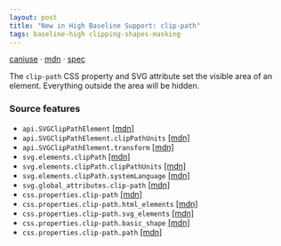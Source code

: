```yaml
---
layout: post
title: "New in High Baseline Support: clip-path"
tags: baseline-high clipping-shapes-masking
---
```


[caniuse](https://caniuse.com/?search=clip-path) · [mdn](https://developer.mozilla.org/en-US/search?q=clip-path) · [spec](https://drafts.fxtf.org/css-masking-1/#the-clip-path)

The `clip-path` CSS property and SVG attribute set the visible area of an element. Everything outside the area will be hidden.

### Source features

- ``api.SVGClipPathElement`` [[mdn]](https://developer.mozilla.org/en-US/search?q=api.SVGClipPathElement)
- ``api.SVGClipPathElement.clipPathUnits`` [[mdn]](https://developer.mozilla.org/en-US/search?q=api.SVGClipPathElement.clipPathUnits)
- ``api.SVGClipPathElement.transform`` [[mdn]](https://developer.mozilla.org/en-US/search?q=api.SVGClipPathElement.transform)
- ``svg.elements.clipPath`` [[mdn]](https://developer.mozilla.org/en-US/search?q=svg.elements.clipPath)
- ``svg.elements.clipPath.clipPathUnits`` [[mdn]](https://developer.mozilla.org/en-US/search?q=svg.elements.clipPath.clipPathUnits)
- ``svg.elements.clipPath.systemLanguage`` [[mdn]](https://developer.mozilla.org/en-US/search?q=svg.elements.clipPath.systemLanguage)
- ``svg.global_attributes.clip-path`` [[mdn]](https://developer.mozilla.org/en-US/search?q=svg.global_attributes.clip-path)
- ``css.properties.clip-path`` [[mdn]](https://developer.mozilla.org/en-US/search?q=css.properties.clip-path)
- ``css.properties.clip-path.html_elements`` [[mdn]](https://developer.mozilla.org/en-US/search?q=css.properties.clip-path.html_elements)
- ``css.properties.clip-path.svg_elements`` [[mdn]](https://developer.mozilla.org/en-US/search?q=css.properties.clip-path.svg_elements)
- ``css.properties.clip-path.basic_shape`` [[mdn]](https://developer.mozilla.org/en-US/search?q=css.properties.clip-path.basic_shape)
- ``css.properties.clip-path.path`` [[mdn]](https://developer.mozilla.org/en-US/search?q=css.properties.clip-path.path)

